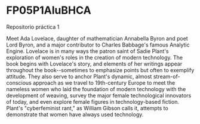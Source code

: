 # FP05P1AluBHCA
Repositorio práctica 1

Meet Ada Lovelace, daughter of mathematician Annabella Byron and poet Lord Byron, and a major contributor to Charles Babbage's famous Analytic Engine. Lovelace is in many ways the patron saint of Sadie Plant's exploration of women's roles in the creation of modern technology. The book begins with Lovelace's story, and elements of her writings appear throughout the book--sometimes to emphasize points but often to exemplify attitude. They also serve to anchor Plant's dynamic, almost stream-of-conscious approach as we travel to 19th-century Europe to meet the nameless women who laid the foundation of modern technology with the development of weaving, survey the major female technological innovators of today, and even explore female figures in technology-based fiction.  Plant's "cyberfeminist rant," as William Gibson calls it, attempts to demonstrate that women have always used technology.
